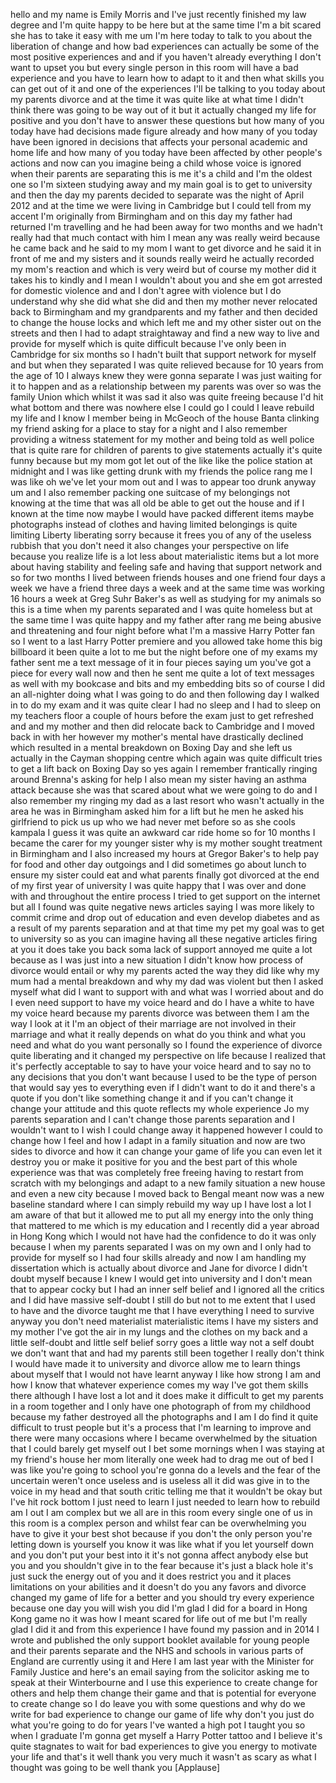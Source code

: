 
hello and my name is Emily Morris and
I&#39;ve just recently finished my law
degree and I&#39;m quite happy to be here
but at the same time I&#39;m a bit scared
she has to take it easy with me um I&#39;m
here today to talk to you about the
liberation of change and how bad
experiences can actually be some of the
most positive experiences and and if you
haven&#39;t already everything I don&#39;t want
to upset you but every single person in
this room will have a bad experience and
you have to learn how to adapt to it and
then what skills you can get out of it
and one of the experiences I&#39;ll be
talking to you today about my parents
divorce and at the time it was quite
like at what time I didn&#39;t think there
was going to be way out of it but it
actually changed my life for positive
and you don&#39;t have to answer these
questions but how many of you today have
had decisions made figure already and
how many of you today have been ignored
in decisions that affects your personal
academic and home life and how many of
you today have been affected by other
people&#39;s actions and now can you imagine
being a child whose voice is ignored
when their parents are separating this
is me it&#39;s a child and I&#39;m the oldest
one
so I&#39;m sixteen studying away and my main
goal is to get to university and then
the day my parents decided to separate
was the night of April 2012 and at the
time we were living in Cambridge but I
could tell from my accent I&#39;m originally
from Birmingham and on this day my
father had returned I&#39;m travelling and
he had been away for two months and we
hadn&#39;t really had that much contact with
him I mean any was really weird
because he came back and he said to my
mom I want to get divorce and he said it
in front of me and my sisters and it
sounds really weird
he actually recorded my mom&#39;s reaction
and which is very weird but of course my
mother did it takes his to kindly and I
mean I wouldn&#39;t
about you and she em got arrested for
domestic violence and and I don&#39;t agree
with violence but I do understand why
she did what she did and then my mother
never relocated back to Birmingham and
my grandparents and my father and then
decided to change the house locks and
which left me and my other sister out on
the streets and then I had to adapt
straightaway and find a new way to live
and provide for myself which is quite
difficult because I&#39;ve only been in
Cambridge for six months so I hadn&#39;t
built that support network for myself
and but when they separated I was quite
relieved because for 10 years from the
age of 10 I always knew they were gonna
separate I was just waiting for it to
happen and as a relationship between my
parents was over so was the family Union
which whilst it was sad it also was
quite freeing because I&#39;d hit what
bottom and there was nowhere else I
could go I could I leave rebuild my life
and I know I member being in McGeoch of
the house Banta clinking my friend
asking for a place to stay for a night
and I also remember providing a witness
statement for my mother and being told
as well police that is quite rare for
children of parents to give statements
actually it&#39;s quite funny because but my
mom got let out of the like like the
police station at midnight and I was
like getting drunk with my friends
the police rang me I was like oh we&#39;ve
let your mom out and I was to appear too
drunk anyway um and I also remember
packing one suitcase of my belongings
not knowing at the time that was all old
be able to get out the house and if I
known at the time now maybe I would have
packed different items maybe photographs
instead of clothes and having limited
belongings is quite limiting Liberty
liberating sorry because it frees you of
any of the useless rubbish that you
don&#39;t need
it also changes your perspective on life
because you realize life is a lot less
about materialistic items but a lot more
about having stability and feeling safe
and having that support network and so
for two months I lived between friends
houses and one friend four days a week
we have a friend three days a week and
at the same time was working 16 hours a
week at Greg Suhr Baker&#39;s as well as
studying for my animals so this is a
time when my parents separated and I was
quite homeless but at the same time I
was quite happy and my father after rang
me being abusive and threatening and
four night before what I&#39;m a massive
Harry Potter fan so I went to a last
Harry Potter premiere and you allowed
take home this big billboard it been
quite a lot to me but the night before
one of my exams my father sent me a text
message of it in four pieces saying um
you&#39;ve got a piece for every wall now
and then he sent me quite a lot of text
messages as well with my bookcase and
bits and my embedding bits so of course
I did an all-nighter doing what I was
going to do and then following day I
walked in to do my exam and it was quite
clear I had no sleep and I had to sleep
on my teachers floor a couple of hours
before the exam just to get refreshed
and and my mother and then did relocate
back to Cambridge and I moved back in
with her however my mother&#39;s mental have
drastically declined which resulted in a
mental breakdown on Boxing Day and she
left us actually in the Cayman shopping
centre which again was quite difficult
tries to get a lift back on Boxing Day
so yes again I remember frantically
ringing around
Brenna&#39;s asking for help I also mean my
sister having an asthma attack because
she was that scared about what we were
going to do and I also remember my
ringing my dad as a last resort
who wasn&#39;t actually in the area he was
in Birmingham asked him for a lift but
he men he asked his girlfriend to pick
us up who we had never met before
so as she cools kampala I guess it was
quite an awkward car ride home
so for 10 months I became the carer for
my younger sister why is my mother
sought treatment in Birmingham and I
also increased my hours at Gregor
Baker&#39;s to help pay for food and other
day outgoings and I did sometimes go
about lunch to ensure my sister could
eat and what parents finally got
divorced at the end of my first year of
university I was quite happy that I was
over and done with and throughout the
entire process
I tried to get support on the internet
but all I found was quite negative news
articles saying I was more likely to
commit crime and drop out of education
and even develop diabetes and as a
result of my parents separation and at
that time my pet my goal was to get to
university so as you can imagine having
all these negative articles firing at
you it does take you back soma lack of
support annoyed me quite a lot because
as I was just into a new situation
I didn&#39;t know how process of divorce
would entail or why my parents acted the
way they did like why my mum had a
mental breakdown and why my dad was
violent but then I asked myself what did
I want to support with and what was I
worried about and do I even need support
to have my voice heard and do I have a
white to have my voice heard because my
parents divorce was between them I am
the way I look at it I&#39;m an object of
their marriage are not involved in their
marriage and what it really depends on
what do you think and what you need and
what do you want personally so I found
the experience of divorce quite
liberating and it changed my perspective
on life because I realized that it&#39;s
perfectly acceptable to say to have your
voice heard and to say no to any
decisions that you don&#39;t want because I
used to be the type of person that would
say yes to everything even if I didn&#39;t
want to do it and there&#39;s a quote if you
don&#39;t like something change it and if
you can&#39;t change it change your attitude
and this quote reflects my whole
experience Jo my parents separation and
I can&#39;t change those parents separation
and I wouldn&#39;t want to I
wish I could change away it happened
however I could to change how I feel and
how I adapt in a family situation and
now are two sides to divorce and how it
can change your game of life you can
even let it destroy you or make it
positive for you and the best part of
this whole experience was that was
completely free freeing having to
restart from scratch with my belongings
and adapt to a new family situation a
new house and even a new city because I
moved back to Bengal meant now was a new
baseline standard where I can simply
rebuild my way up I have lost a lot I am
aware of that but it allowed me to put
all my energy into the only thing that
mattered to me which is my education and
I recently did a year abroad in Hong
Kong which I would not have had the
confidence to do it was only because I
when my parents separated I was on my
own and I only had to provide for myself
so I had four skills already and now I
am handling my dissertation which is
actually about divorce and Jane for
divorce I didn&#39;t doubt myself because I
knew I would get into university and I
don&#39;t mean that to appear cocky but I
had an inner self belief and I ignored
all the critics and I did have massive
self-doubt I still do but not to me
extent that I used to have and the
divorce taught me that I have everything
I need to survive anyway you don&#39;t need
materialist materialistic items I have
my sisters and my mother I&#39;ve got the
air in my lungs and the clothes on my
back and a little self-doubt and little
self belief sorry goes a little way not
a self doubt we don&#39;t want that and had
my parents still been together I really
don&#39;t think I would have made it to
university and divorce allow me to learn
things about myself that I would not
have learnt anyway I like how strong I
am and how I know that whatever
experience comes my way I&#39;ve got them
skills there although I have lost a lot
and it does make it difficult to get my
parents in a room together and I only
have one photograph of
from my childhood because my father
destroyed all the photographs and I am I
do find it quite difficult to trust
people but it&#39;s a process that I&#39;m
learning to improve and there were many
occasions where I became overwhelmed by
the situation that I could barely get
myself out I bet some mornings when I
was staying at my friend&#39;s house her mom
literally one week had to drag me out of
bed I was like you&#39;re going to school
you&#39;re gonna do a levels and the fear of
the uncertain weren&#39;t once useless and
is useless all it did was give in to the
voice in my head and that south critic
telling me that it wouldn&#39;t be okay but
I&#39;ve hit rock bottom I just need to
learn I just needed to learn how to
rebuild am I out I am complex but we all
are in this room every single one of us
in this room is a complex person and
whilst fear can be overwhelming you have
to give it your best shot because if you
don&#39;t the only person you&#39;re letting
down is yourself you know it was like
what if you let yourself down and you
don&#39;t put your best into it it&#39;s not
gonna affect anybody else but you and
you shouldn&#39;t give in to the fear
because it&#39;s just a black hole it&#39;s just
suck the energy out of you and it does
restrict you and it places limitations
on your abilities and it doesn&#39;t do you
any favors and divorce changed my game
of life for a better and you should try
every experience because one day you
will wish you did I&#39;m glad I did for a
board in Hong Kong game no it was how I
meant scared for life out of me but I&#39;m
really glad I did it and from this
experience I have found my passion and
in 2014 I wrote and published the only
support booklet available for young
people and their parents separate and
the NHS and schools in various parts of
England are currently using it and Here
I am last year with the Minister for
Family Justice and here&#39;s an email
saying from the solicitor asking me to
speak at their Winterbourne
and I use this experience to create
change for others and help them change
their game
and that is potential for everyone to
create change so I do leave you with
some questions and why do we write for
bad experience to change our game of
life why don&#39;t you just do what you&#39;re
going to do for years I&#39;ve wanted a high
pot I taught you so when I graduate I&#39;m
gonna get myself a Harry Potter tattoo
and I believe it&#39;s quite stagnates to
wait for bad experiences to give you
energy to motivate your life and that&#39;s
it well thank you very much it wasn&#39;t as
scary as what I thought was going to be
well thank you
[Applause]

